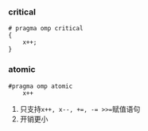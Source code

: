 ### critical
```
# pragma omp critical
{
	x++;
}
```

### atomic
```
#pragma omp atomic
	x++
```
1. 只支持`x++, x--, +=, -= >>=`赋值语句
2. 开销更小